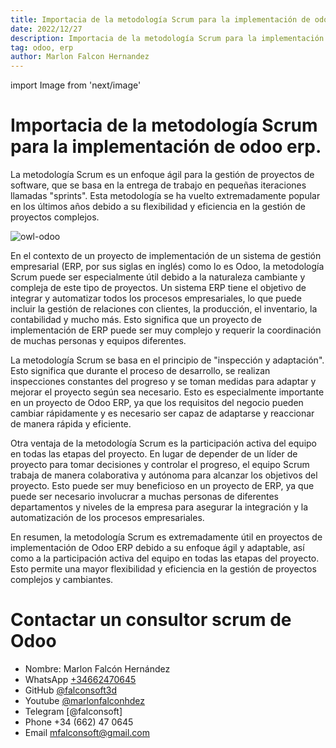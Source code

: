 ```yaml
---
title: Importacia de la metodología Scrum para la implementación de odoo erp.
date: 2022/12/27
description: Importacia de la metodología Scrum para la implementación de odoo erp.
tag: odoo, erp
author: Marlon Falcon Hernandez
---
```

import Image from 'next/image'

# Importacia de la metodología Scrum para la implementación de odoo erp.
La metodología Scrum es un enfoque ágil para la gestión de proyectos de software, que se basa en la entrega de trabajo en pequeñas iteraciones llamadas "sprints". Esta metodología se ha vuelto extremadamente popular en los últimos años debido a su flexibilidad y eficiencia en la gestión de proyectos complejos.

<Image
  src="/images/posts/erp-implementacion.png"
  alt="owl-odoo"
  width={1280}
  height={720}
  priority
  className="next-image"
/>

En el contexto de un proyecto de implementación de un sistema de gestión empresarial (ERP, por sus siglas en inglés) como lo es Odoo, la metodología Scrum puede ser especialmente útil debido a la naturaleza cambiante y compleja de este tipo de proyectos. Un sistema ERP tiene el objetivo de integrar y automatizar todos los procesos empresariales, lo que puede incluir la gestión de relaciones con clientes, la producción, el inventario, la contabilidad y mucho más. Esto significa que un proyecto de implementación de ERP puede ser muy complejo y requerir la coordinación de muchas personas y equipos diferentes.

La metodología Scrum se basa en el principio de "inspección y adaptación". Esto significa que durante el proceso de desarrollo, se realizan inspecciones constantes del progreso y se toman medidas para adaptar y mejorar el proyecto según sea necesario. Esto es especialmente importante en un proyecto de Odoo ERP, ya que los requisitos del negocio pueden cambiar rápidamente y es necesario ser capaz de adaptarse y reaccionar de manera rápida y eficiente.

Otra ventaja de la metodología Scrum es la participación activa del equipo en todas las etapas del proyecto. En lugar de depender de un líder de proyecto para tomar decisiones y controlar el progreso, el equipo Scrum trabaja de manera colaborativa y autónoma para alcanzar los objetivos del proyecto. Esto puede ser muy beneficioso en un proyecto de ERP, ya que puede ser necesario involucrar a muchas personas de diferentes departamentos y niveles de la empresa para asegurar la integración y la automatización de los procesos empresariales.

En resumen, la metodología Scrum es extremadamente útil en proyectos de implementación de Odoo ERP debido a su enfoque ágil y adaptable, así como a la participación activa del equipo en todas las etapas del proyecto. Esto permite una mayor flexibilidad y eficiencia en la gestión de proyectos complejos y cambiantes.

# Contactar un consultor scrum de Odoo
- Nombre: Marlon Falcón Hernández
- WhatsApp [+34662470645](https://web.whatsapp.com/send?phone=34662470645&text=)
- GitHub [@falconsoft3d](https://github.com/falconsoft3d)
- Youtube [@marlonfalconhdez](https://www.youtube.com/@marlonfalconhdez)
- Telegram [@falconsoft]
- Phone +34 (662) 47 0645
- Email mfalconsoft@gmail.com